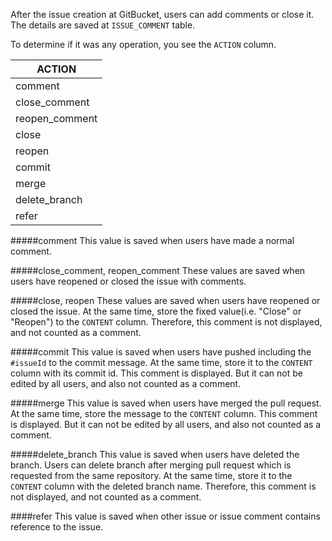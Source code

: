After the issue creation at GitBucket, users can add comments or close it.
The details are saved at ```ISSUE_COMMENT``` table.

To determine if it was any operation, you see the ```ACTION``` column.

|ACTION|
|--------|
|comment|
|close_comment|
|reopen_comment|
|close|
|reopen|
|commit|
|merge|
|delete_branch|
|refer|

#####comment
This value is saved when users have made a normal comment.

#####close_comment, reopen_comment
These values are saved when users have reopened or closed the issue with comments.

#####close, reopen
These values are saved when users have reopened or closed the issue.
At the same time, store the fixed value(i.e. "Close" or "Reopen") to the ```CONTENT``` column.
Therefore, this comment is not displayed, and not counted as a comment.

#####commit
This value is saved when users have pushed including the ```#issueId``` to the commit message.
At the same time, store it to the ```CONTENT``` column with its commit id.
This comment is displayed. But it can not be edited by all users, and also not counted as a comment.

#####merge
This value is saved when users have merged the pull request.
At the same time, store the message to the ```CONTENT``` column.
This comment is displayed. But it can not be edited by all users, and also not counted as a comment.

#####delete_branch
This value is saved when users have deleted the branch. Users can delete branch after merging pull request which is requested from the same repository.
At the same time, store it to the ```CONTENT``` column with the deleted branch name.
Therefore, this comment is not displayed, and not counted as a comment.

####refer
This value is saved when other issue or issue comment contains reference to the issue.